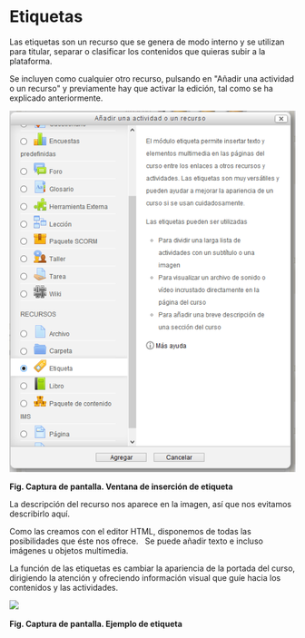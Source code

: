 
# Etiquetas

Las etiquetas son un recurso que se genera de modo interno y se utilizan para titular, separar o clasificar los contenidos que quieras subir a la plataforma.

Se incluyen como cualquier otro recurso, pulsando en "Añadir una actividad o un recurso" y previamente hay que activar la edición, tal como se ha explicado anteriormente.

![](img/Insertar_etiquetas.png)

**Fig.  Captura de pantalla. Ventana de inserción de etiqueta**

La descripción del recurso nos aparece en la imagen, así que nos evitamos describirlo aquí.

Como las creamos con el editor HTML, disponemos de todas las posibilidades que éste nos ofrece. 
 
Se puede añadir texto e incluso imágenes u objetos multimedia.

La función de las etiquetas es cambiar la apariencia de la portada del curso, dirigiendo la atención y ofreciendo información visual que guíe hacia los contenidos y las actividades.

![](/assets/Selección_152.png)

**Fig.  Captura de pantalla. Ejemplo de etiqueta**

